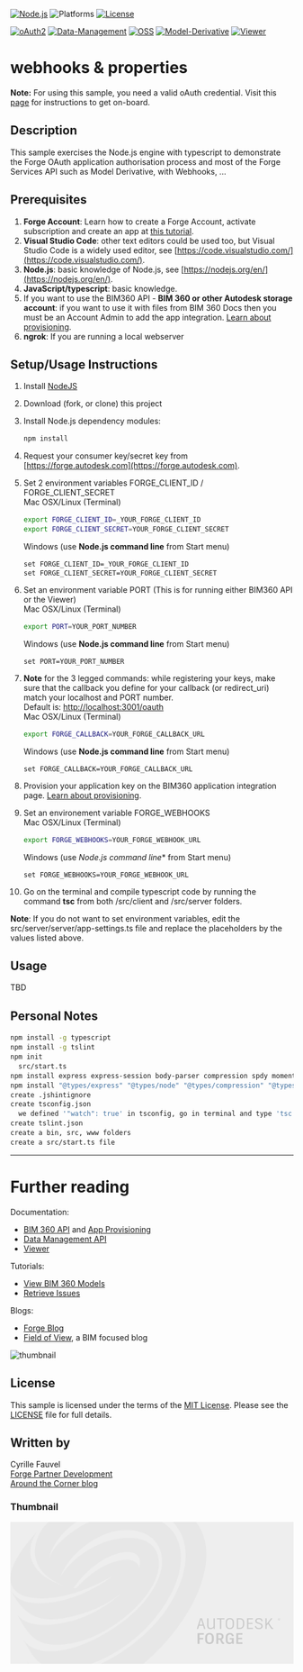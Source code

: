 
[![Node.js](https://img.shields.io/badge/Node.js-15.3.0-blue.svg)](https://nodejs.org/)
![Platforms](https://img.shields.io/badge/platform-windows%20%7C%20osx%20%7C%20linux-lightgray.svg)
[![License](http://img.shields.io/:license-mit-blue.svg)](http://opensource.org/licenses/MIT)

[![oAuth2](https://img.shields.io/badge/oAuth2-v1-green.svg)](http://developer-autodesk.github.io/)
[![Data-Management](https://img.shields.io/badge/Data%20Management-v1-green.svg)](http://developer-autodesk.github.io/)
[![OSS](https://img.shields.io/badge/OSS-v2-green.svg)](http://developer-autodesk.github.io/)
[![Model-Derivative](https://img.shields.io/badge/Model%20Derivative-v2-green.svg)](http://developer-autodesk.github.io/)
[![Viewer](https://img.shields.io/badge/Forge%20Viewer-v7.3-green.svg)](http://developer-autodesk.github.io/)

# webhooks & properties

**Note:** For using this sample, you need a valid oAuth credential.
Visit this [page](https://forge.autodesk.com) for instructions to get on-board.

## Description

This sample exercises the Node.js engine with typescript to demonstrate the Forge OAuth application authorisation process and most of the Forge Services API such as Model Derivative, with Webhooks, ...

## Prerequisites

1. **Forge Account**: Learn how to create a Forge Account, activate subscription and create an app at [this tutorial](http://learnforge.autodesk.io/#/account/).
2. **Visual Studio Code**: other text editors could be used too, but Visual Studio Code is a widely used editor, see [https://code.visualstudio.com/](https://code.visualstudio.com/).
3. **Node.js**: basic knowledge of Node.js, see [https://nodejs.org/en/](https://nodejs.org/en/).
4. **JavaScript/typescript**: basic knowledge.
5. If you want to use the BIM360 API - **BIM 360 or other Autodesk storage account**: if you want to use it with files from BIM 360 Docs then you must be an Account Admin to add the app integration. [Learn about provisioning](https://forge.autodesk.com/blog/bim-360-docs-provisioning-forge-apps).
6. **ngrok**: If you are running a local webserver

## Setup/Usage Instructions

  1. Install [NodeJS](https://nodejs.org)
  2. Download (fork, or clone) this project
  3. Install Node.js dependency modules:

     ```bash
     npm install
     ```

  4. Request your consumer key/secret key from [https://forge.autodesk.com](https://forge.autodesk.com).
  5. Set 2 environment variables FORGE_CLIENT_ID / FORGE_CLIENT_SECRET  
     Mac OSX/Linux (Terminal)

     ```bash
     export FORGE_CLIENT_ID=_YOUR_FORGE_CLIENT_ID
     export FORGE_CLIENT_SECRET=YOUR_FORGE_CLIENT_SECRET
     ```

     Windows (use **Node.js command line** from Start menu)

     ```batch
     set FORGE_CLIENT_ID=_YOUR_FORGE_CLIENT_ID
     set FORGE_CLIENT_SECRET=YOUR_FORGE_CLIENT_SECRET
     ```

  6. Set an environment variable PORT (This is for running either BIM360 API or the Viewer)  
     Mac OSX/Linux (Terminal)

     ```bash
     export PORT=YOUR_PORT_NUMBER
     ```

     Windows (use **Node.js command line** from Start menu)

     ```batch
     set PORT=YOUR_PORT_NUMBER
     ```

  7. **Note** for the 3 legged commands: while registering your keys, make sure that the callback you define for your
     callback (or redirect_uri) match your localhost and PORT number.  
     Default is: [http://localhost:3001/oauth](http://localhost:3001/oauth)  
     Mac OSX/Linux (Terminal)

     ```bash
     export FORGE_CALLBACK=YOUR_FORGE_CALLBACK_URL
     ```

     Windows (use **Node.js command line** from Start menu)

     ```batch
     set FORGE_CALLBACK=YOUR_FORGE_CALLBACK_URL
     ```

  8. Provision your application key on the BIM360 application integration page. [Learn about provisioning](https://forge.autodesk.com/blog/bim-360-docs-provisioning-forge-apps).
  9. Set an environement variable FORGE_WEBHOOKS  
     Mac OSX/Linux (Terminal)

     ```bash
     export FORGE_WEBHOOKS=YOUR_FORGE_WEBHOOK_URL
     ```

     Windows (use *Node.js command line** from Start menu)

     ```batch
     set FORGE_WEBHOOKS=YOUR_FORGE_WEBHOOK_URL
     ```

  10. Go on the terminal and compile typescript code by running the command **tsc** from both /src/client and /src/server folders.

**Note**: If you do not want to set environment variables, edit the src/server/server/app-settings.ts file and replace the placeholders by the values listed above.

## Usage

TBD

## Personal Notes

```bash
npm install -g typescript
npm install -g tslint
npm init
  src/start.ts
npm install express express-session body-parser compression spdy moment ejs forge-apis --save
npm install "@types/express" "@types/node" "@types/compression" "@types/moment" "@types/ejs" "@types/three" "@types/forge-apis" "@types/forge-viewer" --save-dev
create .jshintignore
create tsconfig.json
  we defined '"watch": true' in tsconfig, go in terminal and type 'tsc'
create tslint.json
create a bin, src, www folders
create a src/start.ts file
```

---

# Further reading

Documentation:

- [BIM 360 API](https://developer.autodesk.com/en/docs/bim360/v1/overview/) and [App Provisioning](https://forge.autodesk.com/blog/bim-360-docs-provisioning-forge-apps)
- [Data Management API](https://developer.autodesk.com/en/docs/data/v2/overview/)
- [Viewer](https://developer.autodesk.com/en/docs/viewer/v6)

Tutorials:

- [View BIM 360 Models](http://learnforge.autodesk.io/#/tutorials/viewhubmodels)
- [Retrieve Issues](https://developer.autodesk.com/en/docs/bim360/v1/tutorials/retrieve-issues)

Blogs:

- [Forge Blog](https://forge.autodesk.com/categories/bim-360-api)
- [Field of View](https://fieldofviewblog.wordpress.com/), a BIM focused blog

![thumbnail](/thumbnail.png)

## License

This sample is licensed under the terms of the [MIT License](http://opensource.org/licenses/MIT).
Please see the [LICENSE](LICENSE) file for full details.

## Written by

Cyrille Fauvel  
[Forge Partner Development](https://forge.autodesk.com/)  
[Around the Corner blog](https://around-the-corner.typepad.com)  

### Thumbnail

![thumbnail](img/thumbnail_default.png)
